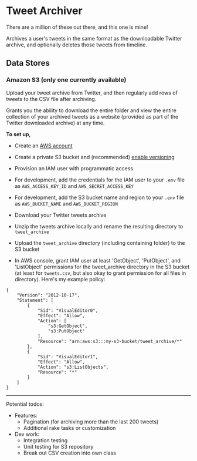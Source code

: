 # Tweet Archiver

There are a million of these out there, and this one is mine!

Archives a user's tweets in the same format as the downloadable Twitter archive, and optionally deletes those tweets from timeline.

## Data Stores

### Amazon S3 (only one currently available)

Upload your tweet archive from Twitter, and then regularly add rows of tweets to the CSV file after archiving.

Grants you the ability to download the entire folder and view the entire collection of your archived tweets as a website (provided as part of the Twitter downloaded archive) at any time.

**To set up,**

* Create an [AWS account](https://aws.amazon.com)
* Create a private S3 bucket and (recommended) [enable versioning](https://docs.aws.amazon.com/AmazonS3/latest/dev/Versioning.html#how-to-enable-disable-versioning-intro)
* Provision an IAM user with programmatic access
* For development, add the credentials for the IAM user to your `.env` file as `AWS_ACCESS_KEY_ID` and `AWS_SECRET_ACCESS_KEY`
* For development, add the S3 bucket name and region to your `.env` file as `AWS_BUCKET_NAME` and `AWS_BUCKET_REGION`

* Download your Twitter tweets archive
* Unzip the tweets archive locally and rename the resulting directory to `tweet_archive`
* Upload the `tweet_archive` directory (including containing folder) to the S3 bucket

* In AWS console, grant IAM user at least 'GetObject', 'PutObject', and 'ListObject' permissions for the tweet_archive directory in the S3 bucket (at least for `tweets.csv`, but also okay to grant permission for all files in directory). Here's my example policy:
```
{
    "Version": "2012-10-17",
    "Statement": [
        {
            "Sid": "VisualEditor0",
            "Effect": "Allow",
            "Action": [
                "s3:GetObject",
                "s3:PutObject"
            ],
            "Resource": "arn:aws:s3:::my-s3-bucket/tweet_archive/*"
        },
        {
            "Sid": "VisualEditor1",
            "Effect": "Allow",
            "Action": "s3:ListObjects",
            "Resource": "*"
        }
    ]
}
```

---

Potential todos:

* Features:
    * Pagination (for archiving more than the last 200 tweets)
    * Additional rake tasks or customization
* Dev work:
    * Integration testing
    * Unit testing for S3 repository
    * Break out CSV creation into own class

